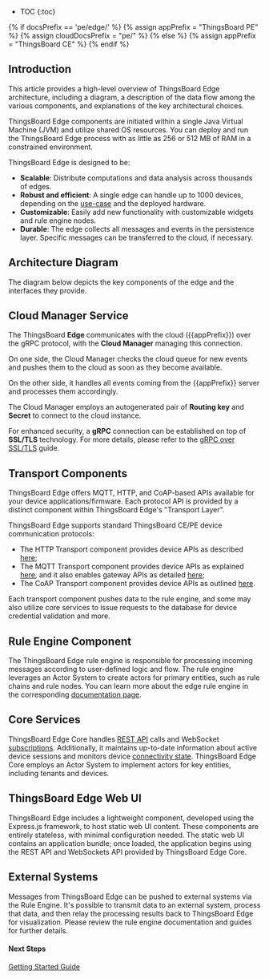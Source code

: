 * TOC
{:toc}

{% if docsPrefix == 'pe/edge/' %}
{% assign appPrefix = "ThingsBoard PE" %}
{% assign cloudDocsPrefix = "pe/" %}
{% else %}
{% assign appPrefix = "ThingsBoard CE" %}
{% endif %}

## Introduction

This article provides a high-level overview of ThingsBoard Edge architecture, including a diagram, a description of the data flow among the various components, and explanations of the key architectural choices.

ThingsBoard Edge components are initiated within a single Java Virtual Machine (JVM) and utilize shared OS resources.
You can deploy and run the ThingsBoard Edge process with as little as 256 or 512 MB of RAM in a constrained environment.

ThingsBoard Edge is designed to be:

* **Scalable**: Distribute computations and data analysis across thousands of edges.
* **Robust and efficient**: A single edge can handle up to 1000 devices, depending on the [use-case](/docs/{{docsPrefix}}use-cases/overview/) and the deployed hardware.
* **Customizable**: Easily add new functionality with customizable widgets and rule engine nodes.
* **Durable**: The edge collects all messages and events in the persistence layer. Specific messages can be transferred to the cloud, if necessary.

## Architecture Diagram

The diagram below depicts the key components of the edge and the interfaces they provide.

<object width="80%" data="https://img.tbqa.cloud/reference/edge-architecture.svg"></object>

## Cloud Manager Service

The ThingsBoard **Edge** communicates with the cloud ({{appPrefix}}) over the gRPC protocol, with the **Cloud Manager** managing this connection.

On one side, the Cloud Manager checks the cloud queue for new events and pushes them to the cloud as soon as they become available. 

On the other side, it handles all events coming from the {{appPrefix}} server and processes them accordingly.

The Cloud Manager employs an autogenerated pair of **Routing key** and **Secret** to connect to the cloud instance.

For enhanced security, a **gRPC** connection can be established on top of **SSL/TLS** technology. For more details, please refer to the [gRPC over SSL/TLS](/docs/{{docsPrefix}}user-guide/grpc-over-ssl/) guide.

## Transport Components

ThingsBoard Edge offers MQTT, HTTP, and CoAP-based APIs available for your device applications/firmware. 
Each protocol API is provided by a distinct component within ThingsBoard Edge's "Transport Layer".

ThingsBoard Edge supports standard ThingsBoard CE/PE device communication protocols:

* The HTTP Transport component provides device APIs as described [here](/docs/{{docsPrefix}}reference/http-api/);
* The MQTT Transport component provides device APIs as explained [here](/docs/{{docsPrefix}}reference/mqtt-api/), and it also enables gateway APIs as detailed [here](/docs/{{docsPrefix}}reference/gateway-mqtt-api/);
* The CoAP Transport component provides device APIs as outlined [here](/docs/{{docsPrefix}}reference/coap-api/).

Each transport component pushes data to the rule engine, and some may also utilize core services to issue requests to the database for device credential validation and more.

## Rule Engine Component

The ThingsBoard Edge rule engine is responsible for processing incoming messages according to user-defined logic and flow. 
The rule engine leverages an Actor System to create actors for primary entities, such as rule chains and rule nodes. 
You can learn more about the edge rule engine in the corresponding [documentation page](/docs/{{docsPrefix}}rule-engine/general/).

## Core Services

ThingsBoard Edge Core handles [REST API](/docs/{{cloudDocsPrefix}}reference/rest-api/) calls and WebSocket [subscriptions](/docs/{{cloudDocsPrefix}}user-guide/telemetry/#websocket-api).
Additionally, it maintains up-to-date information about active device sessions and monitors device [connectivity state](/docs/{{cloudDocsPrefix}}user-guide/device-connectivity-status/).
ThingsBoard Edge Core employs an Actor System to implement actors for key entities, including tenants and devices.

## ThingsBoard Edge Web UI

ThingsBoard Edge includes a lightweight component, developed using the Express.js framework, to host static web UI content.
These components are entirely stateless, with minimal configuration needed.
The static web UI contains an application bundle; once loaded, the application begins using the REST API and WebSockets API provided by ThingsBoard Edge Core.

## External Systems

Messages from ThingsBoard Edge can be pushed to external systems via the Rule Engine.
It's possible to transmit data to an external system, process that data, and then relay the processing results back to ThingsBoard Edge for visualization.
Please review the rule engine documentation and guides for further details.

#### Next Steps

<p><a href="/docs/edge/getting-started" class="button">Getting Started Guide</a></p>